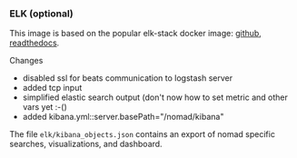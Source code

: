 ### ELK (optional)

This image is based on the popular elk-stack docker image:
[github](https://github.com/spujadas/elk-docker),
[readthedocs](http://elk-docker.readthedocs.io/).

Changes
- disabled ssl for beats communication to logstash server
- added tcp input
- simplified elastic search output (don't now how to set metric and other vars yet :-()
- added kibana.yml::server.basePath="/nomad/kibana"

The file `elk/kibana_objects.json` contains an export of nomad specific searches,
visualizations, and dashboard.